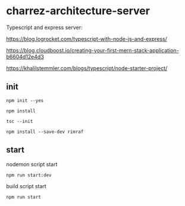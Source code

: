 # charrez-architecture-server

Typescript and express server:

https://blog.logrocket.com/typescript-with-node-js-and-express/

https://blog.cloudboost.io/creating-your-first-mern-stack-application-b6604d12e4d3

https://khalilstemmler.com/blogs/typescript/node-starter-project/

## init

    npm init --yes
    
    npm install
    
    tsc --init
    
    npm install --save-dev rimraf
    
## start

nodemon script start

    npm run start:dev
    
build script start

    npm run start
